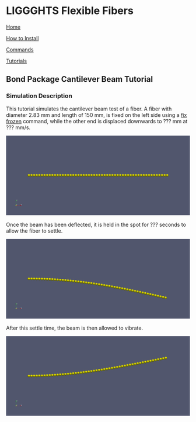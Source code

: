 # LIGGGHTS Flexible Fibers

[Home](Home)

[How to Install](how_to_install)

[Commands](commands)

[Tutorials](tutorial_main_page)

## Bond Package Cantilever Beam Tutorial

### Simulation Description

This tutorial simulates the cantilever beam test of a fiber. A fiber with
diameter 2.83 mm and length of 150 mm, is fixed on the left side using a
[fix frozen](fix_freeze) command, while the other end is displaced downwards
to ??? mm at ??? mm/s.

![Cantiliver Beam Before Deflection](images/tutorial_bond_single_cantileverBeam_1.png "Cantiliver_Beam_1")

Once the beam has been deflected, it is held in the spot for ??? seconds to
allow the fiber to settle.

![Cantiliver Beam After Deflection](images/tutorial_bond_single_cantileverBeam_2.png "Cantiliver_Beam_2")

After this settle time, the beam is then allowed to vibrate.

![Cantiliver Beam Vibrating](images/tutorial_bond_single_cantileverBeam_3.png "Cantiliver_Beam_3")
